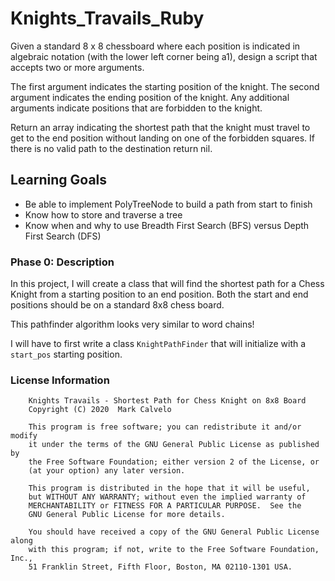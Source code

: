 # Knights_Travails_Ruby
Given a standard 8 x 8 chessboard where each position is indicated in algebraic notation (with the lower left corner being a1), design a script that accepts two or more arguments.

The first argument indicates the starting position of the knight. The second argument indicates the ending position of the knight. Any additional arguments indicate positions that are forbidden to the knight.

Return an array indicating the shortest path that the knight must travel to get to the end position without landing on one of the forbidden squares. If there is no valid path to the destination return nil.

## Learning Goals
* Be able to implement PolyTreeNode to build a path from start to finish
* Know how to store and traverse a tree
* Know when and why to use Breadth First Search (BFS) versus Depth First Search (DFS)

### Phase 0: Description
In this project, I will create a class that will find the shortest path for a Chess Knight from a starting position to an end position. Both the start and end positions should be on a standard 8x8 chess board.

This pathfinder algorithm looks very similar to word chains!

I will have to first write a class ```KnightPathFinder``` that will initialize with a ```start_pos``` starting position.

### License Information

```
    Knights Travails - Shortest Path for Chess Knight on 8x8 Board
    Copyright (C) 2020  Mark Calvelo

    This program is free software; you can redistribute it and/or modify
    it under the terms of the GNU General Public License as published by
    the Free Software Foundation; either version 2 of the License, or
    (at your option) any later version.

    This program is distributed in the hope that it will be useful,
    but WITHOUT ANY WARRANTY; without even the implied warranty of
    MERCHANTABILITY or FITNESS FOR A PARTICULAR PURPOSE.  See the
    GNU General Public License for more details.

    You should have received a copy of the GNU General Public License along
    with this program; if not, write to the Free Software Foundation, Inc.,
    51 Franklin Street, Fifth Floor, Boston, MA 02110-1301 USA.
```